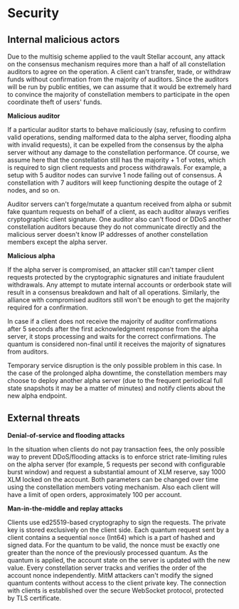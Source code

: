 # Security

## Internal malicious actors

Due to the multisig scheme applied to the vault Stellar account, any attack on the consensus 
mechanism requires more than a half of all constellation auditors to agree on the operation. 
A client can't transfer, trade, or withdraw funds without confirmation from the majority of 
auditors. Since the auditors will be run by public entities, we can assume that it would be 
extremely hard to convince the majority of constellation members to participate in the open 
coordinate theft of users' funds.

**Malicious auditor**

If a particular auditor starts to behave maliciously (say, refusing to confirm valid operations, 
sending malformed data to the alpha server, flooding alpha with invalid requests), it can be 
expelled from the consensus by the alpha server without any damage to the constellation 
performance. Of course, we assume here that the constellation still has the majority + 1 of votes, 
which is required to sign client requests and process withdrawals. 
For example, a setup with 5 auditor nodes can survive 1 node failing out of consensus. 
A constellation with 7 auditors will keep functioning despite the outage of 2 nodes, and so on.

Auditor servers can't forge/mutate a quantum received from alpha or submit fake quantum requests 
on behalf of a client, as each auditor always verifies cryptographic client signature. One auditor 
also can't flood or DDoS another constellation auditors because they do not communicate directly 
and the malicious server doesn't know IP addresses of another constellation members except 
the alpha server.

**Malicious alpha**

If the alpha server is compromised, an attacker still can't tamper client requests protected by 
the cryptographic signatures and initiate fraudulent withdrawals. Any attempt to mutate internal 
accounts or orderbook state will result in a consensus breakdown and halt of all operations. 
Similarly, the alliance with compromised auditors still won't be enough to get the majority 
required for a confirmation.

In case if a client does not receive the majority of auditor confirmations after 5 seconds 
after the first acknowledgment response from the alpha server, it stops processing and waits 
for the correct confirmations. The quantum is considered non-final until it receives the majority 
of signatures from auditors.

Temporary service disruption is the only possible problem in this case. In the case of 
the prolonged alpha downtime, the constellation members may choose to deploy another alpha server 
(due to the frequent periodical full state snapshots it may be a matter of minutes) and notify 
clients about the new alpha endpoint.

## External threats

**Denial-of-service and flooding attacks**

In the situation when clients do not pay transaction fees, the only possible way to prevent 
DDoS/flooding attacks is to enforce strict rate-limiting rules on the alpha server 
(for example, 5 requests per second with configurable burst window) and request a substantial 
amount of XLM reserve, say 1000 XLM locked on the account. Both parameters can be changed over 
time using the constellation members voting mechanism. Also each client will have a limit of 
open orders, approximately 100 per account. 

**Man-in-the-middle and replay attacks**

Clients use ed25519-based cryptography to sign the requests. The private key is stored 
exclusively on the client side.  Each quantum request sent by a client contains a sequential 
`nonce` (Int64) which is a part of hashed and signed data. For the quantum to be valid, 
the nonce must be exactly one greater than the nonce of the previously processed quantum. 
As the quantum is applied, the account state on the server is updated with the new value. 
Every constellation server tracks and verifies the order of the account nonce independently. 
MitM attackers can't modify the signed quantum contents without access to the client private key. 
The connection with clients is established over the secure WebSocket protocol, protected by 
TLS certificate.